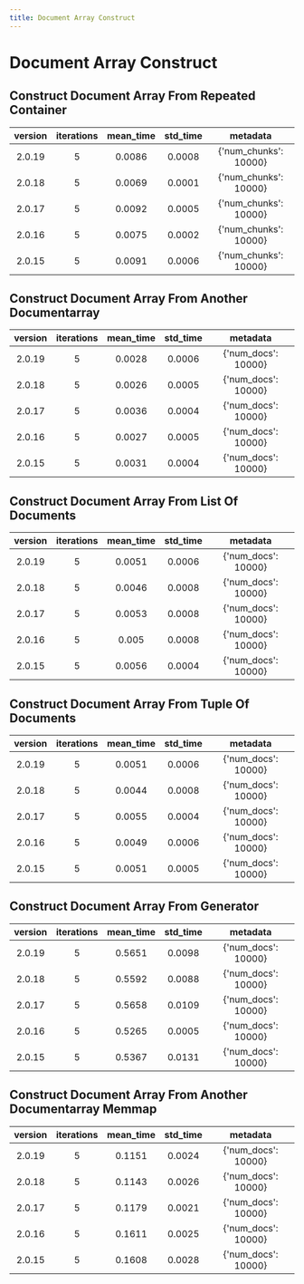 ```yaml
---
title: Document Array Construct
---
```

# Document Array Construct

## Construct Document Array From Repeated Container

| version | iterations | mean_time | std_time | metadata |
| :---: | :---: | :---: | :---: | :---: |
| 2.0.19 | 5 | 0.0086 | 0.0008 | {'num_chunks': 10000} |
| 2.0.18 | 5 | 0.0069 | 0.0001 | {'num_chunks': 10000} |
| 2.0.17 | 5 | 0.0092 | 0.0005 | {'num_chunks': 10000} |
| 2.0.16 | 5 | 0.0075 | 0.0002 | {'num_chunks': 10000} |
| 2.0.15 | 5 | 0.0091 | 0.0006 | {'num_chunks': 10000} |
## Construct Document Array From Another Documentarray

| version | iterations | mean_time | std_time | metadata |
| :---: | :---: | :---: | :---: | :---: |
| 2.0.19 | 5 | 0.0028 | 0.0006 | {'num_docs': 10000} |
| 2.0.18 | 5 | 0.0026 | 0.0005 | {'num_docs': 10000} |
| 2.0.17 | 5 | 0.0036 | 0.0004 | {'num_docs': 10000} |
| 2.0.16 | 5 | 0.0027 | 0.0005 | {'num_docs': 10000} |
| 2.0.15 | 5 | 0.0031 | 0.0004 | {'num_docs': 10000} |
## Construct Document Array From List Of Documents

| version | iterations | mean_time | std_time | metadata |
| :---: | :---: | :---: | :---: | :---: |
| 2.0.19 | 5 | 0.0051 | 0.0006 | {'num_docs': 10000} |
| 2.0.18 | 5 | 0.0046 | 0.0008 | {'num_docs': 10000} |
| 2.0.17 | 5 | 0.0053 | 0.0008 | {'num_docs': 10000} |
| 2.0.16 | 5 | 0.005 | 0.0008 | {'num_docs': 10000} |
| 2.0.15 | 5 | 0.0056 | 0.0004 | {'num_docs': 10000} |
## Construct Document Array From Tuple Of Documents

| version | iterations | mean_time | std_time | metadata |
| :---: | :---: | :---: | :---: | :---: |
| 2.0.19 | 5 | 0.0051 | 0.0006 | {'num_docs': 10000} |
| 2.0.18 | 5 | 0.0044 | 0.0008 | {'num_docs': 10000} |
| 2.0.17 | 5 | 0.0055 | 0.0004 | {'num_docs': 10000} |
| 2.0.16 | 5 | 0.0049 | 0.0006 | {'num_docs': 10000} |
| 2.0.15 | 5 | 0.0051 | 0.0005 | {'num_docs': 10000} |
## Construct Document Array From Generator

| version | iterations | mean_time | std_time | metadata |
| :---: | :---: | :---: | :---: | :---: |
| 2.0.19 | 5 | 0.5651 | 0.0098 | {'num_docs': 10000} |
| 2.0.18 | 5 | 0.5592 | 0.0088 | {'num_docs': 10000} |
| 2.0.17 | 5 | 0.5658 | 0.0109 | {'num_docs': 10000} |
| 2.0.16 | 5 | 0.5265 | 0.0005 | {'num_docs': 10000} |
| 2.0.15 | 5 | 0.5367 | 0.0131 | {'num_docs': 10000} |
## Construct Document Array From Another Documentarray Memmap

| version | iterations | mean_time | std_time | metadata |
| :---: | :---: | :---: | :---: | :---: |
| 2.0.19 | 5 | 0.1151 | 0.0024 | {'num_docs': 10000} |
| 2.0.18 | 5 | 0.1143 | 0.0026 | {'num_docs': 10000} |
| 2.0.17 | 5 | 0.1179 | 0.0021 | {'num_docs': 10000} |
| 2.0.16 | 5 | 0.1611 | 0.0025 | {'num_docs': 10000} |
| 2.0.15 | 5 | 0.1608 | 0.0028 | {'num_docs': 10000} |

